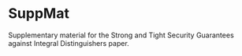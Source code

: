 # SuppMat
Supplementary material for the Strong and Tight Security Guarantees against Integral Distinguishers paper.

